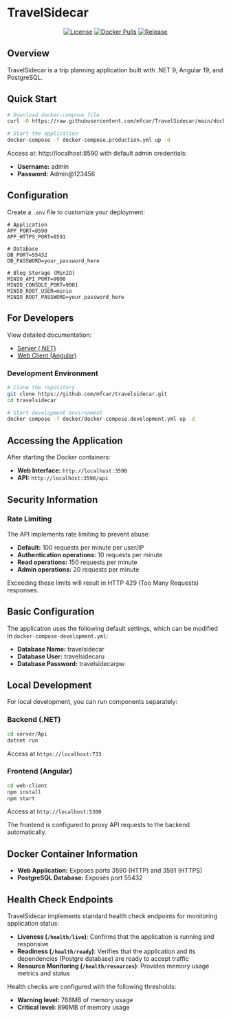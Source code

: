 # TravelSidecar

<div align="center">

[![License](https://img.shields.io/github/license/mfcar/travelsidecar)](LICENSE)
[![Docker Pulls](https://img.shields.io/docker/pulls/travelsidecar/travelsidecar)](https://hub.docker.com/r/travelsidecar/travelsidecar)
[![Release](https://img.shields.io/github/v/release/mfcar/travelsidecar)](https://github.com/mfcar/travelsidecar/releases)

</div>

## Overview
TravelSidecar is a trip planning application built with .NET 9, Angular 19, and PostgreSQL.

## Quick Start
```bash
# Download docker-compose file
curl -O https://raw.githubusercontent.com/mfcar/TravelSidecar/main/docker/docker-compose.production.yml

# Start the application
docker-compose -f docker-compose.production.yml up -d
```

Access at: http://localhost:8590 with default admin credentials:
- **Username:** admin
- **Password:** Admin@123456

## Configuration
Create a `.env` file to customize your deployment:

```properties
# Application
APP_PORT=8590
APP_HTTPS_PORT=8591

# Database
DB_PORT=55432
DB_PASSWORD=your_password_here

# Blog Storage (MinIO)
MINIO_API_PORT=9000
MINIO_CONSOLE_PORT=9001
MINIO_ROOT_USER=minio
MINIO_ROOT_PASSWORD=your_password_here
```

## For Developers
View detailed documentation:
- [Server (.NET)](/server/README.md)
- [Web Client (Angular)](/web-client/README.md)

### Development Environment
```bash
# Clone the repository
git clone https://github.com/mfcar/travelsidecar.git
cd travelsidecar

# Start development environment
docker compose -f docker/docker-compose.development.yml up -d
```

## Accessing the Application
After starting the Docker containers:

- **Web Interface:** `http://localhost:3590`
- **API:** `http://localhost:3590/api`

## Security Information

### Rate Limiting

The API implements rate limiting to prevent abuse:

- **Default:** 100 requests per minute per user/IP
- **Authentication operations:** 10 requests per minute
- **Read operations:** 150 requests per minute
- **Admin operations:** 20 requests per minute

Exceeding these limits will result in HTTP 429 (Too Many Requests) responses.

## Basic Configuration
The application uses the following default settings, which can be modified in `docker-compose-development.yml`:

- **Database Name:** travelsidecar
- **Database User:** travelsidecaru
- **Database Password:** travelsidecarpw

## Local Development
For local development, you can run components separately:

### Backend (.NET)

```bash
cd server/Api
dotnet run
```

Access at `https://localhost:733`

### Frontend (Angular)

```bash
cd web-client
npm install
npm start
```

Access at `http://localhost:5300`

The frontend is configured to proxy API requests to the backend automatically.

## Docker Container Information

- **Web Application:** Exposes ports 3590 (HTTP) and 3591 (HTTPS)
- **PostgreSQL Database:** Exposes port 55432

## Health Check Endpoints

TravelSidecar implements standard health check endpoints for monitoring application status:

- **Liveness (`/health/live`)**: Confirms that the application is running and responsive
- **Readiness (`/health/ready`)**: Verifies that the application and its dependencies (Postgre database) are ready to accept traffic
- **Resource Monitoring (`/health/resources`)**: Provides memory usage metrics and status

Health checks are configured with the following thresholds:
- **Warning level:** 768MB of memory usage
- **Critical level:** 896MB of memory usage